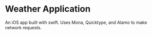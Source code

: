 # Weather Application

An iOS app built with swift. Uses Mona, Quicktype, and Alamo to make network requests.